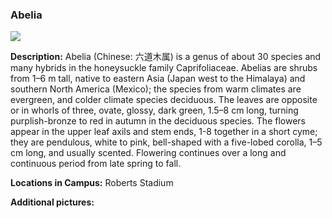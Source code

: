 ### Abelia
![](http://www.astro.princeton.edu/~ruixu/fig/Abelia.jpg)

**Description:** Abelia (Chinese: 六道木属) is a genus of about 30 species and many hybrids in the honeysuckle family Caprifoliaceae. Abelias are shrubs from 1–6 m tall, native to eastern Asia (Japan west to the Himalaya) and southern North America (Mexico); the species from warm climates are evergreen, and colder climate species deciduous. The leaves are opposite or in whorls of three, ovate, glossy, dark green, 1.5–8 cm long, turning purplish-bronze to red in autumn in the deciduous species. The flowers appear in the upper leaf axils and stem ends, 1-8 together in a short cyme; they are pendulous, white to pink, bell-shaped with a five-lobed corolla, 1–5 cm long, and usually scented. Flowering continues over a long and continuous period from late spring to fall.


**Locations in Campus:** Roberts Stadium

**Additional pictures:**

